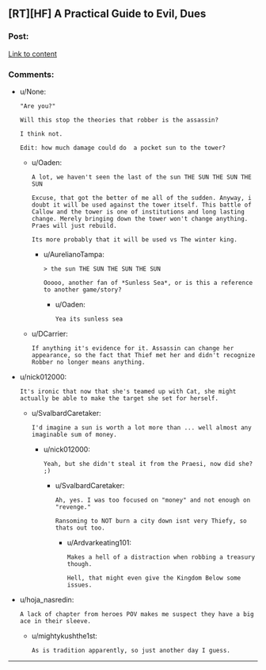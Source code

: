 ## [RT][HF] A Practical Guide to Evil, Dues

### Post:

[Link to content](https://practicalguidetoevil.wordpress.com/2017/10/02/dues/)

### Comments:

- u/None:
  ```
  "Are you?"

  Will this stop the theories that robber is the assassin?

  I think not. 

  Edit: how much damage could do  a pocket sun to the tower?
  ```

  - u/Oaden:
    ```
    A lot, we haven't seen the last of the sun THE SUN THE SUN THE SUN

    Excuse, that got the better of me all of the sudden. Anyway, i doubt it will be used against the tower itself. This battle of Callow and the tower is one of institutions and long lasting change. Merely bringing down the tower won't change anything. Praes will just rebuild.

    Its more probably that it will be used vs The winter king.
    ```

    - u/AurelianoTampa:
      ```
      > the sun THE SUN THE SUN THE SUN

      Ooooo, another fan of *Sunless Sea*, or is this a reference to another game/story?
      ```

      - u/Oaden:
        ```
        Yea its sunless sea
        ```

  - u/DCarrier:
    ```
    If anything it's evidence for it. Assassin can change her appearance, so the fact that Thief met her and didn't recognize Robber no longer means anything.
    ```

- u/nick012000:
  ```
  It's ironic that now that she's teamed up with Cat, she might actually be able to make the target she set for herself.
  ```

  - u/SvalbardCaretaker:
    ```
    I'd imagine a sun is worth a lot more than ... well almost any imaginable sum of money.
    ```

    - u/nick012000:
      ```
      Yeah, but she didn't steal it from the Praesi, now did she? ;)
      ```

      - u/SvalbardCaretaker:
        ```
        Ah, yes. I was too focused on "money" and not enough on "revenge."

        Ransoming to NOT burn a city down isnt very Thiefy, so thats out too.
        ```

        - u/Ardvarkeating101:
          ```
          Makes a hell of a distraction when robbing a treasury though.

          Hell, that might even give the Kingdom Below some issues.
          ```

- u/hoja_nasredin:
  ```
  A lack of chapter from heroes POV makes me suspect they have a big ace in their sleeve.
  ```

  - u/mightykushthe1st:
    ```
    As is tradition apparently, so just another day I guess.
    ```

---

